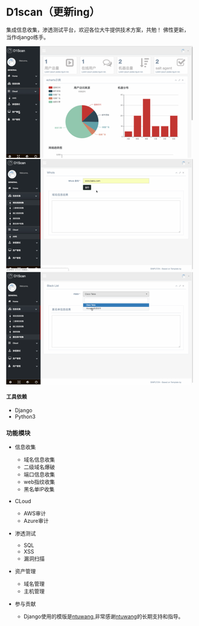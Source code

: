 # D1scan（更新ing）
集成信息收集，渗透测试平台，欢迎各位大牛提供技术方案，共勉！
佛性更新，当作django练手。

![image](https://github.com/DisMeo/d1scan/blob/master/blob/2.gif)
![image](https://github.com/DisMeo/d1scan/blob/master/blob/1.gif)
![image](https://github.com/DisMeo/d1scan/blob/master/blob/3.gif)
#### 工具依赖
* Django
* Python3

### 功能模块
+ 信息收集
    - 域名信息收集
    - 二级域名爆破
    - 端口信息收集
    - web指纹收集
    - 黑名单IP收集

+ CLoud
    - AWS审计
    - Azure审计

+ 渗透测试
    - SQL
    - XSS
    - 漏洞扫描

+ 资产管理
    - 域名管理
    - 主机管理　　　　　　　

+ 参与贡献
    - Django使用的模版是[ntuwang](https://github.com/ntuwang),非常感谢[ntuwang](https://github.com/ntuwang)的长期支持和指导。
